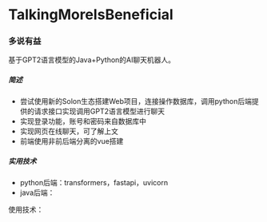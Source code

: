 # TalkingMoreIsBeneficial
### 多说有益

基于GPT2语言模型的Java+Python的AI聊天机器人。

##### 简述

- 尝试使用新的Solon生态搭建Web项目，连接操作数据库，调用python后端提供的请求接口实现调用GPT2语言模型进行聊天
- 实现登录功能，账号和密码来自数据库中
- 实现网页在线聊天，可了解上文
- 前端使用非前后端分离的vue搭建

##### 实用技术

- python后端：transformers，fastapi，uvicorn
- java后端：

使用技术：